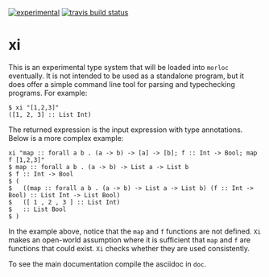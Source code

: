 [![experimental](http://badges.github.io/stability-badges/dist/experimental.svg)](http://github.com/badges/stability-badges)
[![travis build status](https://travis-ci.org/morloc-project/morloc.svg?branch=master)](https://travis-ci.org/morloc-project/morloc)

# xi

This is an experimental type system that will be loaded into `morloc`
eventually. It is not intended to be used as a standalone program, but it does
offer a simple command line tool for parsing and typechecking programs. For
example:

```
$ xi "[1,2,3]"
([1, 2, 3] :: List Int)
```

The returned expression is the input expression with type annotations. Below is
a more complex example:

```
xi "map :: forall a b . (a -> b) -> [a] -> [b]; f :: Int -> Bool; map f [1,2,3]"
$ map :: forall a b . (a -> b) -> List a -> List b
$ f :: Int -> Bool
$ (
$   ((map :: forall a b . (a -> b) -> List a -> List b) (f :: Int -> Bool) :: List Int -> List Bool)
$   ([ 1 , 2 , 3 ] :: List Int)
$   :: List Bool
$ )
```

In the example above, notice that the `map` and `f` functions are not defined.
`Xi` makes an open-world assumption where it is sufficient that `map` and `f`
are functions that could exist. `Xi` checks whether they are used consistently.

To see the main documentation compile the asciidoc in `doc`.
